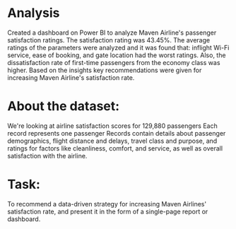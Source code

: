 # Analysis
Created a dashboard on Power BI to analyze Maven Airline's passenger satisfaction ratings. The satisfaction rating was 43.45%. The average ratings of the parameters were analyzed and it was found that: inflight Wi-Fi service, ease of booking, and gate location had the worst ratings. Also, the dissatisfaction rate of first-time passengers from the economy class was higher. Based on the insights key recommendations were given for increasing Maven Airline's satisfaction rate.

# About the dataset:
We're looking at airline satisfaction scores for 129,880 passengers
Each record represents one passenger
Records contain details about passenger demographics, flight distance and delays, travel class and purpose, and ratings for factors like cleanliness, comfort, and service, as well as overall satisfaction with the airline.

# Task:
To recommend a data-driven strategy for increasing Maven Airlines' satisfaction rate, and present it in the form of a single-page report or dashboard.
